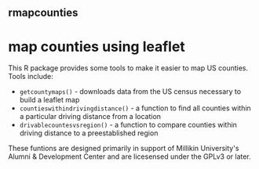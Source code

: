 rmapcounties
-----------------------------------
map counties using leaflet
===================================

This R package provides some tools to make it easier to map US counties. Tools include:

  - `getcountymaps()` - downloads data from the US census necessary to build a leaflet map
  - `countieswithindrivingdistance()` - a function to find all counties within a particular driving distance from a location
  - `drivablecountesvsregion()` - a function to compare counties within driving distance to a preestablished region

These funtions are designed primarily in support of Millikin University's Alumni & Development Center and are licesensed under the GPLv3 or later.
